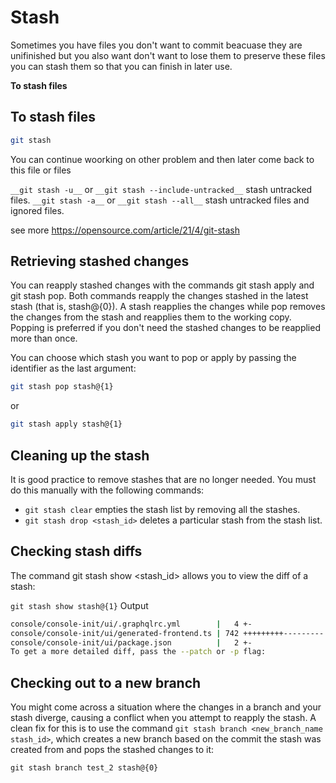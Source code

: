 # Stash

Sometimes you have files you don't want to commit beacuase they are unifinished but you also want don't want to lose them to preserve these files you can stash them so that you can finish in later use.

__To stash files__
## To stash files

```bash
git stash 
```
You can continue woorking on other problem and then later come back to this file or files

`__git stash -u__` or `__git stash --include-untracked__` stash untracked files.
`__git stash -a__` or `__git stash --all__` stash untracked files and ignored files.

see more 
https://opensource.com/article/21/4/git-stash

## Retrieving stashed changes

You can reapply stashed changes with the commands git stash apply and git stash pop. Both commands reapply the changes stashed in the latest stash (that is, stash@{0}). A stash reapplies the changes while pop removes the changes from the stash and reapplies them to the working copy. Popping is preferred if you don't need the stashed changes to be reapplied more than once.

You can choose which stash you want to pop or apply by passing the identifier as the last argument:

```bash
git stash pop stash@{1} 
```
or
```bash
git stash apply stash@{1}
```

## Cleaning up the stash

It is good practice to remove stashes that are no longer needed. You must do this manually with the following commands:

* `git stash clear` empties the stash list by removing all the stashes.
* `git stash drop <stash_id>` deletes a particular stash from the stash list.

## Checking stash diffs
The command git stash show <stash_id> allows you to view the diff of a stash:

```git stash show stash@{1}```
Output
```bash
console/console-init/ui/.graphqlrc.yml        |   4 +-
console/console-init/ui/generated-frontend.ts | 742 +++++++++---------
console/console-init/ui/package.json          |   2 +-
To get a more detailed diff, pass the --patch or -p flag:
```

## Checking out to a new branch

You might come across a situation where the changes in a branch and your stash diverge, causing a conflict when you attempt to reapply the stash. A clean fix for this is to use the command `git stash branch <new_branch_name stash_id>`, which creates a new branch based on the commit the stash was created from and pops the stashed changes to it:

```git stash branch test_2 stash@{0}```